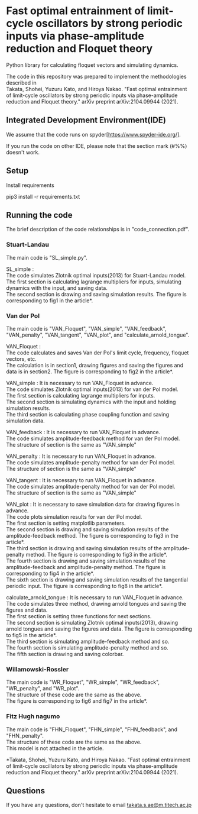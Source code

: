 # Fast optimal entrainment of limit-cycle oscillators by strong periodic inputs via phase-amplitude reduction and Floquet theory

Python library for calculating floquet vectors and simulating dynamics.   

The code in this repository was prepared to implement the methodologies described in   
Takata, Shohei, Yuzuru Kato, and Hiroya Nakao. "Fast optimal entrainment of limit-cycle oscillators by strong periodic inputs via phase-amplitude reduction and Floquet theory." arXiv preprint arXiv:2104.09944 (2021).


## Integrated Development Environment(IDE) 

We assume that the code runs on spyder[https://www.spyder-ide.org/].  

If you run the code on other IDE, please note that the section mark (#%%) doesn't work. 


## Setup 


Install requirements  

pip3 install -r requirements.txt


## Running the code

The brief description of the code relationships is in "code_connection.pdf". 

### Stuart-Landau

The main code is "SL_simple.py".   

SL_simple :  
The code simulates Zlotnik optimal inputs(2013) for Stuart-Landau model.   
The first section is calculating lagrange multipliers for inputs, simulating dynamics with the input, and saving data.  
The second section is drawing and saving simulation results. The figure is corresponding to fig1 in the article*.  


### Van der Pol

The main code is "VAN_Floquet", "VAN_simple", "VAN_feedback", "VAN_penalty", "VAN_tangent", "VAN_plot", and "calculate_arnold_tongue".   

VAN_Floquet :   
The code calculates and saves Van der Pol's limit cycle, frequency, floquet vectors, etc.  
The calculation is in section1, drawing figures and saving the figures and data is in section2. The figure is corresponding to fig2 in the article*.  
  
VAN_simple : It is necessary to run VAN_Floquet in advance.  
The code simulates Zlotnik optimal inputs(2013) for van der Pol model.   
The first section is calculating lagrange multipliers for inputs.   
The second section is simulating dynamics with the input and holding simulation results.   
The third section is calculating phase coupling function and saving simulation data.   
  
VAN_feedback : It is necessary to run VAN_Floquet in advance.  
The code simulates amplitude-feedback method for van der Pol model.   
The structure of section is the same as "VAN_simple"  
  
VAN_penalty : It is necessary to run VAN_Floquet in advance.  
The code simulates amplitude-penalty method for van der Pol model.   
The structure of section is the same as "VAN_simple"  
  
VAN_tangent : It is necessary to run VAN_Floquet in advance.  
The code simulates amplitude-penalty method for van der Pol model.   
The structure of section is the same as "VAN_simple"  
  
VAN_plot : It is necessary to save simulation data for drawing figures in advance.  
The code plots simulation results for van der Pol model.   
The first section is setting matplotlib parameters.   
The second section is drawing and saving simulation results of the amplitude-feedback method. The figure is corresponding to fig3 in the article*.  
The third section is drawing and saving simulation results of the amplitude-penalty method. The figure is corresponding to fig3 in the article*.  
The fourth section is drawing and saving simulation results of the amplitude-feedback and amplitude-penalty method. The figure is corresponding to fig4 in the article*.  
The sixth section is drawing and saving simulation results of the tangential periodic input. The figure is corresponding to fig8 in the article*.  
  
calculate_arnold_tongue : It is necessary to run VAN_Floquet in advance.  
The code simulates three method, drawing arnold tongues and saving the figures and data.   
The first section is setting three functions for next sections.   
The second section is simulating Zlotnik optimal inputs(2013), drawing arnold tongues and saving the figures and data. The figure is corresponding to fig5 in the article*.  
The third section is simulating amplitude-feedback method and so.  
The fourth section is simulating amplitude-penalty method and so.  
The fifth section is drawing and saving colorbar.  


### Willamowski-Rossler

The main code is "WR_Floquet", "WR_simple", "WR_feedback", "WR_penalty", and "WR_plot".   
The structure of these code are the same as the above.  
The figure is corresponding to fig6 and fig7 in the article*.  


### Fitz Hugh nagumo

The main code is "FHN_Floquet", "FHN_simple", "FHN_feedback", and "FHN_penalty".   
The structure of these code are the same as the above.  
This model is not attached in the article.   
  
  
*Takata, Shohei, Yuzuru Kato, and Hiroya Nakao. "Fast optimal entrainment of limit-cycle oscillators by strong periodic inputs via phase-amplitude reduction and Floquet theory." arXiv preprint arXiv:2104.09944 (2021).


## Questions 

If you have any questions, don't hesitate to email takata.s.ae@m.titech.ac.jp
